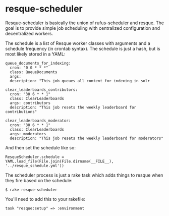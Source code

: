 resque-scheduler
===============

Resque-scheduler is basically the union of rufus-scheduler and resque.  The goal
is to provide simple job scheduling with centralized configuration and
decentralized workers.  

The schedule is a list of Resque worker classes with arguments and a
schedule frequency (in crontab syntax).  The schedule is just a hash, but
is most likely stored in a YAML:

    queue_documents_for_indexing:
      cron: "0 0 * * *"
      class: QueueDocuments
      args: 
      description: "This job queues all content for indexing in solr

    clear_leaderboards_contributors:
      cron: "30 6 * * 1"
      class: ClearLeaderboards
      args: contributors
      description: "This job resets the weekly leaderboard for contributions"

    clear_leaderboards_moderator:
      cron: "30 6 * * 1"
      class: ClearLeaderboards
      args: moderators
      description: "This job resets the weekly leaderboard for moderators"

And then set the schedule like so:

    ResqueScheduler.schedule = YAML.load_file(File.join(File.dirname(__FILE__), '../resque_schedule.yml'))

The scheduler process is just a rake task which adds things to resque when they fire
based on the schedule:

    $ rake resque-scheduler 

You'll need to add this to your rakefile:

    task "resque:setup" => :environment


